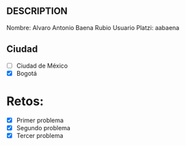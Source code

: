 ## DESCRIPTION

Nombre: Alvaro Antonio Baena Rubio
Usuario Platzi: aabaena

## Ciudad
- [ ] Ciudad de México
- [x] Bogotá

# Retos:
  - [x] Primer problema
  - [x] Segundo problema
  - [x] Tercer problema
